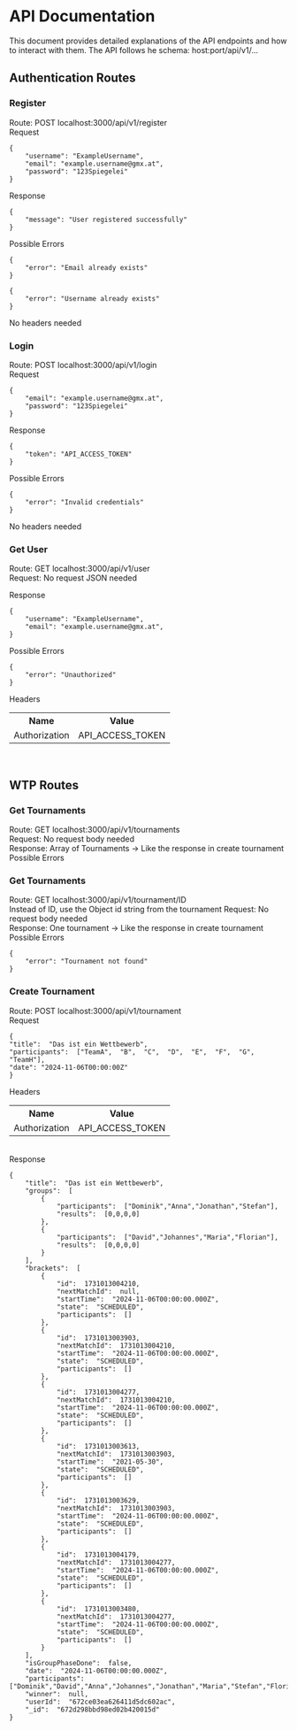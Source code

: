 
# API Documentation

This document provides detailed explanations of the API endpoints and how to interact with them.
The API follows he schema: host:port/api/v1/...

## Authentication Routes

### Register

Route: POST localhost:3000/api/v1/register<br>
Request<br>
```
{
    "username": "ExampleUsername",
    "email": "example.username@gmx.at",
    "password": "123Spiegelei"
}
```

Response<br>
```
{
    "message": "User registered successfully"
}
```

Possible Errors<br>
```
{
    "error": "Email already exists"
}
```
```
{
    "error": "Username already exists"
}
```
No headers needed

### Login

Route: POST localhost:3000/api/v1/login<br>
Request<br>
```
{
    "email": "example.username@gmx.at",
    "password": "123Spiegelei"
}
```

Response<br>
```
{
    "token": "API_ACCESS_TOKEN"
}
```

Possible Errors<br>
```
{
    "error": "Invalid credentials"
}
```

No headers needed

### Get User


Route: GET localhost:3000/api/v1/user<br>
Request: No request JSON needed

Response<br>
```
{
    "username": "ExampleUsername",
    "email": "example.username@gmx.at",
}
```

Possible Errors<br>
```
{
    "error": "Unauthorized"
}
```

Headers<br>
<table> 
<tr> 
<th>Name</th> <th>Value</th>
</tr> 
<tr> 
<td>Authorization</td> <td>API_ACCESS_TOKEN </td>
</table>
<br>

## WTP Routes

### Get Tournaments

Route: GET localhost:3000/api/v1/tournaments<br>
Request: No request body needed<br>
Response: Array of Tournaments -> Like the response in create tournament<br>
Possible Errors<br>

### Get Tournaments

Route: GET localhost:3000/api/v1/tournament/ID<br>
Instead of ID, use the Object id string from the tournament
Request: No request body needed<br>
Response: One tournament -> Like the response in create tournament<br>
Possible Errors<br>
```
{
    "error": "Tournament not found"
}
```

### Create Tournament

Route: POST localhost:3000/api/v1/tournament<br> 
Request<br>

```
{
"title":  "Das ist ein Wettbewerb",
"participants":  ["TeamA",  "B",  "C",  "D",  "E",  "F",  "G",  "TeamH"],
"date": "2024-11-06T00:00:00Z"
}
```

Headers<br>
<table> 
<tr> 
<th>Name</th> <th>Value</th>
</tr> 
<tr> 
<td>Authorization</td> <td>API_ACCESS_TOKEN </td>
</table>
<br>
Response<br>

```
{
	"title":  "Das ist ein Wettbewerb",
	"groups":  [
		{
			"participants":  ["Dominik","Anna","Jonathan","Stefan"],
			"results":  [0,0,0,0]
		},
		{
			"participants":  ["David","Johannes","Maria","Florian"],
			"results":  [0,0,0,0]
		}
	],
	"brackets":  [
		{
			"id":  1731013004210,
			"nextMatchId":  null,
			"startTime":  "2024-11-06T00:00:00.000Z",
			"state":  "SCHEDULED",
			"participants":  []
		},
		{
			"id":  1731013003903,
			"nextMatchId":  1731013004210,
			"startTime":  "2024-11-06T00:00:00.000Z",
			"state":  "SCHEDULED",
			"participants":  []
		},
		{
			"id":  1731013004277,
			"nextMatchId":  1731013004210,
			"startTime":  "2024-11-06T00:00:00.000Z",
			"state":  "SCHEDULED",
			"participants":  []
		},
		{
			"id":  1731013003613,
			"nextMatchId":  1731013003903,
			"startTime":  "2021-05-30",
			"state":  "SCHEDULED",
			"participants":  []
		},
		{
			"id":  1731013003629,
			"nextMatchId":  1731013003903,
			"startTime":  "2024-11-06T00:00:00.000Z",
			"state":  "SCHEDULED",
			"participants":  []
		},
		{
			"id":  1731013004179,
			"nextMatchId":  1731013004277,
			"startTime":  "2024-11-06T00:00:00.000Z",
			"state":  "SCHEDULED",
			"participants":  []
		},
		{
			"id":  1731013003480,
			"nextMatchId":  1731013004277,
			"startTime":  "2024-11-06T00:00:00.000Z",
			"state":  "SCHEDULED",
			"participants":  []
		}
	],
	"isGroupPhaseDone":  false,
	"date":  "2024-11-06T00:00:00.000Z",
	"participants":  ["Dominik","David","Anna","Johannes","Jonathan","Maria","Stefan","Florian"],
	"winner":  null,
	"userId":  "672ce03ea626411d5dc602ac",
	"_id":  "672d298bbd98ed02b420015d"
}
```